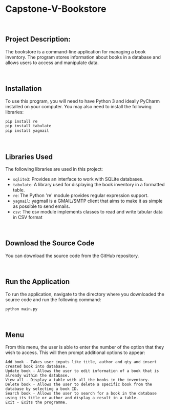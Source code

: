 # Capstone-V-Bookstore

<br>

## Project Description: 
The bookstore is a command-line application for managing a book inventory. The program stores information about books in a database and allows users to access and manipulate data.

<br>

## Installation

To use this program, you will need to have Python 3 and ideally PyCharm installed on your computer. 
You may also need to install the following libraries:

```bash
pip install re
pip install tabulate
pip install yagmail
```
<br>

## Libraries Used

The following libraries are used in this project:

- `sqlite3`: Provides an interface to work with SQLite databases.
- `tabulate`: A library used for displaying the book inventory in a formatted table.
- `re`: The Python 're' module provides regular expression support.
- `yagmail`: yagmail is a GMAIL/SMTP client that aims to make it as simple as possible to send emails.
- `csv`: The csv module implements classes to read and write tabular data in CSV format
<br>

## Download the Source Code

You can download the source code from the GitHub repository.

<br>

## Run the Application

To run the application, navigate to the directory where you downloaded the source code and run the following command:

```bash
python main.py
```

<br>

## Menu

From this menu, the user is able to enter the number of the option that they wish to access. This will then prompt additional options to appear:

    Add book - Takes user inputs like title, author and qty and insert created book into database.
    Update book - Allows the user to edit information of a book that is already within the database.
    View all - Display a table with all the books in the inventory.
    Delete book - Allows the user to delete a specific book from the database by selecting a book ID.
    Search book - Allows the user to search for a book in the database using its title or author and display a result in a table.
    Exit - Exits the programme.




